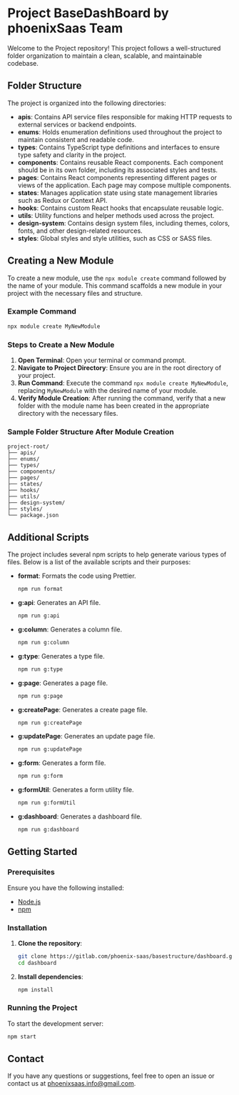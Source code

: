 # Project BaseDashBoard by phoenixSaas Team

Welcome to the Project repository! This project follows a well-structured folder organization to maintain a clean, scalable, and maintainable codebase.

## Folder Structure

The project is organized into the following directories:

- **apis**: Contains API service files responsible for making HTTP requests to external services or backend endpoints.
- **enums**: Holds enumeration definitions used throughout the project to maintain consistent and readable code.
- **types**: Contains TypeScript type definitions and interfaces to ensure type safety and clarity in the project.
- **components**: Contains reusable React components. Each component should be in its own folder, including its associated styles and tests.
- **pages**: Contains React components representing different pages or views of the application. Each page may compose multiple components.
- **states**: Manages application state using state management libraries such as Redux or Context API.
- **hooks**: Contains custom React hooks that encapsulate reusable logic.
- **utils**: Utility functions and helper methods used across the project.
- **design-system**: Contains design system files, including themes, colors, fonts, and other design-related resources.
- **styles**: Global styles and style utilities, such as CSS or SASS files.

## Creating a New Module

To create a new module, use the `npx module create` command followed by the name of your module. This command scaffolds a new module in your project with the necessary files and structure.

### Example Command

```sh
npx module create MyNewModule
```

### Steps to Create a New Module

1. **Open Terminal**: Open your terminal or command prompt.
2. **Navigate to Project Directory**: Ensure you are in the root directory of your project.
3. **Run Command**: Execute the command `npx module create MyNewModule`, replacing `MyNewModule` with the desired name of your module.
4. **Verify Module Creation**: After running the command, verify that a new folder with the module name has been created in the appropriate directory with the necessary files.

### Sample Folder Structure After Module Creation

```
project-root/
├── apis/
├── enums/
├── types/
├── components/
├── pages/
├── states/
├── hooks/
├── utils/
├── design-system/
├── styles/
└── package.json
```

## Additional Scripts

The project includes several npm scripts to help generate various types of files. Below is a list of the available scripts and their purposes:

- **format**: Formats the code using Prettier.

  ```sh
  npm run format
  ```

- **g:api**: Generates an API file.

  ```sh
  npm run g:api
  ```

- **g:column**: Generates a column file.

  ```sh
  npm run g:column
  ```

- **g:type**: Generates a type file.

  ```sh
  npm run g:type
  ```

- **g:page**: Generates a page file.

  ```sh
  npm run g:page
  ```

- **g:createPage**: Generates a create page file.

  ```sh
  npm run g:createPage
  ```

- **g:updatePage**: Generates an update page file.

  ```sh
  npm run g:updatePage
  ```

- **g:form**: Generates a form file.

  ```sh
  npm run g:form
  ```

- **g:formUtil**: Generates a form utility file.

  ```sh
  npm run g:formUtil
  ```

- **g:dashboard**: Generates a dashboard file.
  ```sh
  npm run g:dashboard
  ```

## Getting Started

### Prerequisites

Ensure you have the following installed:

- [Node.js](https://nodejs.org/)
- [npm](https://www.npmjs.com/)

### Installation

1. **Clone the repository**:

   ```sh
   git clone https://gitlab.com/phoenix-saas/basestructure/dashboard.git
   cd dashboard
   ```

2. **Install dependencies**:

   ```sh
   npm install
   ```

### Running the Project

To start the development server:

```sh
npm start
```

## Contact

If you have any questions or suggestions, feel free to open an issue or contact us at [phoenixsaas.info@gmail.com](mailto:phoenixsaas.info@gmail.com).
